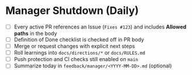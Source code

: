 # Manager Shutdown (Daily)

- [ ] Every active PR references an Issue (`Fixes #123`) and includes **Allowed paths** in the body
- [ ] Definition of Done checklist is checked off in PR body
- [ ] Merge or request changes with explicit next steps
- [ ] Roll learnings into `docs/directions/*` or `docs/RULES.md`
- [ ] Push protection and CI checks still enabled on `main`
- [ ] Summarize today in `feedback/manager/<YYYY-MM-DD>.md` (optional)
